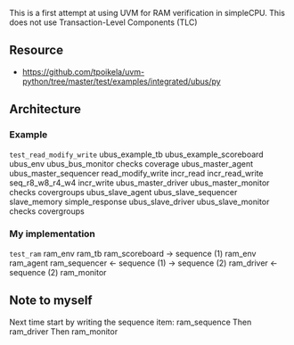 This is a first attempt at using UVM for RAM verification in simpleCPU.
This does not use Transaction-Level Components (TLC)

## Resource
 - https://github.com/tpoikela/uvm-python/tree/master/test/examples/integrated/ubus/py

## Architecture
### Example
`test_read_modify_write`
	ubus_example_tb
		ubus_example_scoreboard
		ubus_env
			ubus_bus_monitor
				checks
				coverage
			ubus_master_agent
				ubus_master_sequencer
					read_modify_write
					incr_read
					incr_read_write
					seq_r8_w8_r4_w4
					incr_write
				ubus_master_driver
				ubus_master_monitor
					checks
					covergroups
			ubus_slave_agent
				ubus_slave_sequencer
					slave_memory
					simple_response
				ubus_slave_driver
				ubus_slave_monitor
					checks
					covergroups
### My implementation
`test_ram`
	ram_env
		ram_tb
			ram_scoreboard -> sequence (1)
			ram_env
			ram_agent
				ram_sequencer <- sequence (1) -> sequence (2)
				ram_driver <- sequence (2)
				ram_monitor

## Note to myself
Next time start by writing the sequence item: ram_sequence
Then ram_driver
Then ram_monitor
